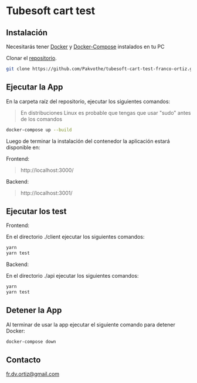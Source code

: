 # Tubesoft cart test

## Instalación

Necesitarás tener [Docker](https://docs.docker.com/get-docker/)
y [Docker-Compose](https://docs.docker.com/compose/install/) instalados en tu PC

Clonar el [repositorio](https://github.com/Pakvothe/tubesoft-cart-test-franco-ortiz).

```bash
git clone https://github.com/Pakvothe/tubesoft-cart-test-franco-ortiz.git
```

## Ejecutar la App

En la carpeta raíz del repositorio, ejecutar los siguientes comandos:

> En distribuciones Linux es probable que tengas que usar "sudo" antes de los comandos

```bash
docker-compose up --build
```

Luego de terminar la instalación del contenedor la aplicación estará disponible en:

Frontend:

> http://localhost:3000/

Backend:

> http://localhost:3001/

## Ejecutar los test

Frontend:

En el directorio ./client ejecutar los siguientes comandos:

```bash
yarn
yarn test
```

Backend:

En el directorio ./api ejecutar los siguientes comandos:

```bash
yarn
yarn test
```

## Detener la App

Al terminar de usar la app ejecutar el siguiente comando para detener Docker:

```bash
docker-compose down
```

## Contacto

fr.dv.ortiz@gmail.com

